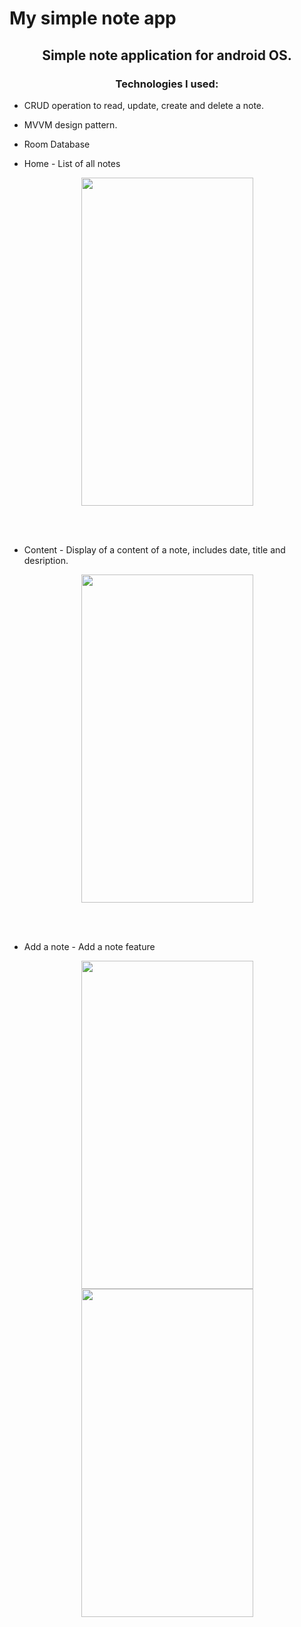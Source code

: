 # My simple note app
## <p align="center">Simple note application for android OS.</p>
### <p align="center">Technologies I used:</p>
* CRUD operation to read, update, create and delete a note.
* MVVM design pattern.
* Room Database


* Home - List of all notes
<p align="center">
<img src ="https://user-images.githubusercontent.com/84693350/231753574-6bde3ac8-ebd6-41a4-bd50-801015cef371.jpg" width="275" height="525">
</p>
<br>
<br>

* Content - Display of a content of a note, includes date, title and desription.
<p align="center">
<img src ="https://user-images.githubusercontent.com/84693350/231753605-7ff692a8-5acf-44b0-a01e-93ac49c9492c.jpg" width="275" height="525">
</p>
<br>
<br>

* Add a note - Add a note feature
<p float="left" align="center">
    <img src ="https://user-images.githubusercontent.com/84693350/231753617-c5c781f9-4c01-4b8c-a4f6-8ba41000bf4a.jpg" width="275" height="525">
    <img src ="https://user-images.githubusercontent.com/84693350/231753623-338da1e9-ece0-4f6a-a00b-cbe4e75cbbfc.jpg" width="275" height="525">
</p>


